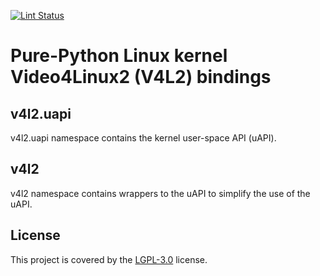 [![Lint Status](https://github.com/tomba/pyv4l2/actions/workflows/pylint.yml/badge.svg)](https://github.com/tomba/pyv4l2/actions/workflows/pylint.yml)

# Pure-Python Linux kernel Video4Linux2 (V4L2) bindings

## v4l2.uapi

v4l2.uapi namespace contains the kernel user-space API (uAPI).

## v4l2

v4l2 namespace contains wrappers to the uAPI to simplify the use of the uAPI.

## License

This project is covered by the [LGPL-3.0](LICENSE.md) license.
